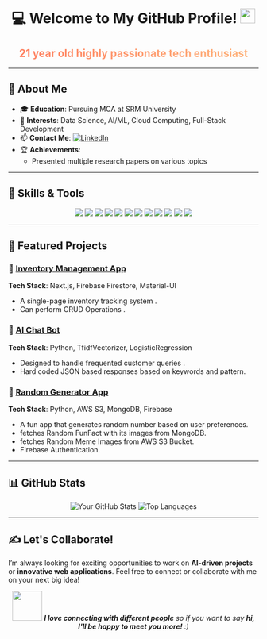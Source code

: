 <div align="center">
  <h1>💻 Welcome to My GitHub Profile! <img src="https://media.giphy.com/media/hvRJCLFzcasrR4ia7z/giphy.gif" width="30px"/></h1>
  <h2 style="background: linear-gradient(to right, #ff7e5f, #feb47b); -webkit-background-clip: text; color: transparent; font-weight: bold;">21 year old highly passionate tech enthusiast</h2>
</div>

---

## 🌟 About Me

- 🎓 **Education**: Pursuing MCA at SRM University
- 🚀 **Interests**: Data Science, AI/ML, Cloud Computing, Full-Stack Development
- 📫 **Contact Me**: <a href="https://www.linkedin.com/in/harish-s3" target="_blank">
    <img src="https://img.shields.io/badge/LinkedIn-0077B5?style=for-the-badge&logo=linkedin&logoColor=white" alt="LinkedIn"/>
  </a>
- 🏆 **Achievements**:
  - Presented multiple research papers on various topics

---

## 🔧 Skills & Tools

<p align="center">
  <img src="https://img.shields.io/badge/Python-3776AB?style=for-the-badge&logo=python&logoColor=white" />
  <img src="https://img.shields.io/badge/Java-ED8B00?style=for-the-badge&logo=java&logoColor=white" />
  <img src="https://img.shields.io/badge/C%2B%2B-00599C?style=for-the-badge&logo=c%2B%2B&logoColor=white" />
  <img src="https://img.shields.io/badge/JavaScript-F7DF1E?style=for-the-badge&logo=javascript&logoColor=black" />
  <img src="https://img.shields.io/badge/HTML5-E34F26?style=for-the-badge&logo=html5&logoColor=white" />
  <img src="https://img.shields.io/badge/CSS3-1572B6?style=for-the-badge&logo=css3&logoColor=white" />
  <img src="https://img.shields.io/badge/Bootstrap-563D7C?style=for-the-badge&logo=bootstrap&logoColor=white" />
  <img src="https://img.shields.io/badge/Material--UI-0081CB?style=for-the-badge&logo=material-ui&logoColor=white" />
  <img src="https://img.shields.io/badge/MongoDB-4EA94B?style=for-the-badge&logo=mongodb&logoColor=white" />
  <img src="https://img.shields.io/badge/MySQL-00000F?style=for-the-badge&logo=mysql&logoColor=white" />
  <img src="https://img.shields.io/badge/Firebase-FFCA28?style=for-the-badge&logo=firebase&logoColor=black" />
  <img src="https://img.shields.io/badge/AWS-232F3E?style=for-the-badge&logo=amazon-aws&logoColor=white" />
</p>

---

## 📂 Featured Projects

### 🌟 [Inventory Management App](https://github.com/Harish-S3/pantry_tracker)
**Tech Stack**: Next.js, Firebase Firestore, Material-UI
- A single-page inventory tracking system .
- Can perform CRUD Operations .

### 💬 [AI Chat Bot](https://github.com/Harish-S3/supchat)
**Tech Stack**: Python, TfidfVectorizer, LogisticRegression
- Designed to handle frequented customer queries .
- Hard coded JSON based responses based on keywords and pattern.

### 🎲 [Random Generator App](https://github.com/Harish-S3/random-generator)
**Tech Stack**: Python, AWS S3, MongoDB, Firebase
- A fun app that generates random number based on user preferences.
- fetches Random FunFact with its images from MongoDB.
- fetches Random Meme Images from AWS S3 Bucket.
- Firebase Authentication.

---

## 📊 GitHub Stats

<div align="center">
  <img src="https://github-readme-stats.vercel.app/api?username=Harish-S3&show_icons=true&theme=radical" alt="Your GitHub Stats" />
  <img src="https://github-readme-stats.vercel.app/api/top-langs/?username=Harish-S3&layout=compact&theme=radical" alt="Top Languages" />
</div>

---

## ✍️ Let's Collaborate!

I’m always looking for exciting opportunities to work on **AI-driven projects** or **innovative web applications**. Feel free to connect or collaborate with me on your next big idea!

<div align="center">
  <img src="https://media.giphy.com/media/LnQjpWaON8nhr21vNW/giphy.gif" width="60"> <em><b>I love connecting with different people</b> so if you want to say <b>hi, I'll be happy to meet you more!</b> :)</em>
</div>
